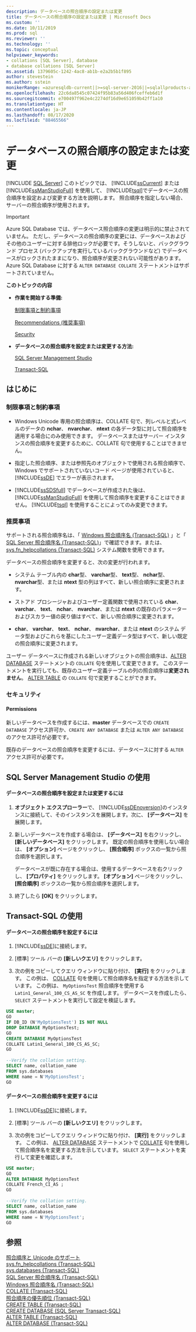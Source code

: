 ```yaml
---
description: データベースの照合順序の設定または変更
title: データベースの照合順序の設定または変更 | Microsoft Docs
ms.custom: ''
ms.date: 10/11/2019
ms.prod: sql
ms.reviewer: ''
ms.technology: ''
ms.topic: conceptual
helpviewer_keywords:
- collations [SQL Server], database
- database collations [SQL Server]
ms.assetid: 1379605c-1242-4ac8-ab1b-e2a2b5b1f895
author: stevestein
ms.author: sstein
monikerRange: =azuresqldb-current||>=sql-server-2016||=sqlallproducts-allversions||>=sql-server-linux-2017||=azuresqldb-mi-current
ms.openlocfilehash: 22c6da8545c07424f95b83a56d406fceffeb6d1f
ms.sourcegitcommit: e700497f962e4c2274df16d9e651059b42ff1a10
ms.translationtype: HT
ms.contentlocale: ja-JP
ms.lasthandoff: 08/17/2020
ms.locfileid: "88465566"
---
```

# <a name="set-or-change-the-database-collation"></a>データベースの照合順序の設定または変更
 [!INCLUDE [SQL Server](../../includes/applies-to-version/sqlserver.md)]
  このトピックでは、 [!INCLUDE[ssCurrent](../../includes/sscurrent-md.md)] または [!INCLUDE[ssManStudioFull](../../includes/ssmanstudiofull-md.md)] を使用して、 [!INCLUDE[tsql](../../includes/tsql-md.md)]でデータベースの照合順序を設定および変更する方法を説明します。 照合順序を指定しない場合、サーバーの照合順序が使用されます。  
  
> [!IMPORTANT]
> Azure SQL Database では、データベース照合順序の変更は明示的に禁止されていません。 ただし、データベースの照合順序の変更には、データベースおよびその他のユーザーに対する排他ロックが必要です。そうしないと、バックグラウンド プロセス (バックアップを実行しているバックグラウンドなど) でデータベースがロックされたままになり、照合順序が変更されない可能性があります。 Azure SQL Database に対する `ALTER DATABASE COLLATE` ステートメントはサポートされていません。

 **このトピックの内容**  
  
-   **作業を開始する準備:**  
  
     [制限事項と制約事項](#Restrictions)  
  
     [Recommendations (推奨事項)](#Recommendations)  
  
     [Security](#Security)  
  
-   **データベースの照合順序を設定または変更する方法:**  
  
     [SQL Server Management Studio](#SSMSProcedure)  
  
     [Transact-SQL](#TsqlProcedure)  
  
##  <a name="before-you-begin"></a><a name="BeforeYouBegin"></a> はじめに  
  
###  <a name="limitations-and-restrictions"></a><a name="Restrictions"></a> 制限事項と制約事項  
  
-   Windows Unicode 専用の照合順序は、COLLATE 句で、列レベルと式レベルのデータの **nchar**、 **nvarchar**、 **ntext** の各データ型に対して照合順序を適用する場合にのみ使用できます。 データベースまたはサーバー インスタンスの照合順序を変更するために、COLLATE 句で使用することはできません。  
  
-   指定した照合順序、または参照先のオブジェクトで使用される照合順序で、Windows でサポートされていないコード ページが使用されていると、 [!INCLUDE[ssDE](../../includes/ssde-md.md)] でエラーが表示されます。  

-   [!INCLUDE[ssSDSfull](../../includes/sssdsfull-md.md)] でデータベースが作成された後は、[!INCLUDE[ssManStudioFull](../../includes/ssmanstudiofull-md.md)] を使用して照合順序を変更することはできません。 [!INCLUDE[tsql](../../includes/tsql-md.md)] を使用することによってのみ変更できます。
  
###  <a name="recommendations"></a><a name="Recommendations"></a> 推奨事項  
  
サポートされる照合順序名は、「 [Windows 照合順序名 &#40;Transact-SQL&#41;](../../t-sql/statements/windows-collation-name-transact-sql.md) 」と「 [SQL Server 照合順序名 &#40;Transact-SQL&#41;](../../t-sql/statements/sql-server-collation-name-transact-sql.md)」で確認できます。または、 [sys.fn_helpcollations &#40;Transact-SQL&#41;](../../relational-databases/system-functions/sys-fn-helpcollations-transact-sql.md) システム関数を使用できます。  
  
データベースの照合順序を変更すると、次の変更が行われます。  
  
-   システム テーブル内の **char**型、 **varchar**型、 **text**型、 **nchar**型、 **nvarchar**型、または **ntext** 型の列はすべて、新しい照合順序に変更されます。  
  
-   ストアド プロシージャおよびユーザー定義関数で使用されている **char**、 **varchar**、 **text**、 **nchar**、 **nvarchar**、または **ntext** の既存のパラメーターおよびスカラー値の戻り値はすべて、新しい照合順序に変更されます。  
  
-   **char**、 **varchar**、 **text**、 **nchar**、 **nvarchar**、または **ntext** のシステム データ型およびこれらを基にしたユーザー定義データ型はすべて、新しい既定の照合順序に変更されます。  
  
ユーザー データベースに作成される新しいオブジェクトの照合順序は、[ALTER DATABASE](../../t-sql/statements/alter-database-transact-sql.md) ステートメントの `COLLATE` 句を使用して変更できます。 このステートメントを実行しても、既存のユーザー定義テーブルの列の照合順序は**変更されません**。 [ALTER TABLE](../../t-sql/statements/alter-table-transact-sql.md) の `COLLATE` 句で変更することができます。  
  
###  <a name="security"></a><a name="Security"></a> セキュリティ  
  
####  <a name="permissions"></a><a name="Permissions"></a> Permissions  
 新しいデータベースを作成するには、**master** データベースでの `CREATE DATABASE` アクセス許可か、`CREATE ANY DATABASE` または `ALTER ANY DATABASE` のアクセス許可が必要です。  
  
 既存のデータベースの照合順序を変更するには、データベースに対する `ALTER` アクセス許可が必要です。  
  
##  <a name="using-sql-server-management-studio"></a><a name="SSMSProcedure"></a> SQL Server Management Studio の使用  
  
#### <a name="to-set-or-change-the-database-collation"></a>データベースの照合順序を設定または変更するには  
  
1.  **オブジェクト エクスプローラー**で、 [!INCLUDE[ssDEnoversion](../../includes/ssdenoversion-md.md)]のインスタンスに接続して、そのインスタンスを展開します。次に、 **[データベース]** を展開します。  
  
2.  新しいデータベースを作成する場合は、 **[データベース]** を右クリックし、 **[新しいデータベース]** をクリックします。 既定の照合順序を使用しない場合は、 **[オプション]** ページをクリックし、 **[照合順序]** ボックスの一覧から照合順序を選択します。  
  
     データベースが既に存在する場合は、使用するデータベースを右クリックし、 **[プロパティ]** をクリックします。 **[オプション]** ページをクリックし、 **[照合順序]** ボックスの一覧から照合順序を選択します。  
  
3.  終了したら **[OK]** をクリックします。  
  
##  <a name="using-transact-sql"></a><a name="TsqlProcedure"></a> Transact-SQL の使用  
  
#### <a name="to-set-the-database-collation"></a>データベースの照合順序を設定するには  
  
1.  [!INCLUDE[ssDE](../../includes/ssde-md.md)]に接続します。  
  
2.  [標準] ツール バーの **[新しいクエリ]** をクリックします。  
  
3.  次の例をコピーしてクエリ ウィンドウに貼り付け、 **[実行]** をクリックします。 この例は、 [COLLATE](~/t-sql/statements/collations.md) 句を使用して照合順序名を指定する方法を示しています。 この例は、 `MyOptionsTest` 照合順序を使用する `Latin1_General_100_CS_AS_SC` を作成します。 データベースを作成したら、 `SELECT` ステートメントを実行して設定を検証します。  
  
```sql  
USE master;  
GO  
IF DB_ID (N'MyOptionsTest') IS NOT NULL  
DROP DATABASE MyOptionsTest;  
GO  
CREATE DATABASE MyOptionsTest  
COLLATE Latin1_General_100_CS_AS_SC;  
GO  
  
--Verify the collation setting.  
SELECT name, collation_name  
FROM sys.databases  
WHERE name = N'MyOptionsTest';  
GO  
```  
  
#### <a name="to-change-the-database-collation"></a>データベースの照合順序を変更するには  
  
1.  [!INCLUDE[ssDE](../../includes/ssde-md.md)]に接続します。  
  
2.  [標準] ツール バーの **[新しいクエリ]** をクリックします。  
  
3.  次の例をコピーしてクエリ ウィンドウに貼り付け、 **[実行]** をクリックします。 この例は、 [ALTER DATABASE](~/t-sql/statements/collations.md) ステートメントで [COLLATE](../../t-sql/statements/alter-database-transact-sql.md) 句を使用して照合順序名を変更する方法を示しています。 `SELECT` ステートメントを実行して変更を確認します。  
  
```sql  
USE master;  
GO  
ALTER DATABASE MyOptionsTest  
COLLATE French_CI_AS ;  
GO  
  
--Verify the collation setting.  
SELECT name, collation_name  
FROM sys.databases  
WHERE name = N'MyOptionsTest';  
GO  
```  
  
## <a name="see-also"></a>参照  
 [照合順序と Unicode のサポート](../../relational-databases/collations/collation-and-unicode-support.md)   
 [sys.fn_helpcollations &#40;Transact-SQL&#41;](../../relational-databases/system-functions/sys-fn-helpcollations-transact-sql.md)   
 [sys.databases &#40;Transact-SQL&#41;](../../relational-databases/system-catalog-views/sys-databases-transact-sql.md)   
 [SQL Server 照合順序名 &#40;Transact-SQL&#41;](../../t-sql/statements/sql-server-collation-name-transact-sql.md)   
 [Windows 照合順序名 &#40;Transact-SQL&#41;](../../t-sql/statements/windows-collation-name-transact-sql.md)   
 [COLLATE &#40;Transact-SQL&#41;](~/t-sql/statements/collations.md)   
 [照合順序の優先順位 &#40;Transact-SQL&#41;](../../t-sql/statements/collation-precedence-transact-sql.md)   
 [CREATE TABLE &#40;Transact-SQL&#41;](../../t-sql/statements/create-table-transact-sql.md)   
 [CREATE DATABASE &#40;SQL Server Transact-SQL&#41;](../../t-sql/statements/create-database-sql-server-transact-sql.md)   
 [ALTER TABLE &#40;Transact-SQL&#41;](../../t-sql/statements/alter-table-transact-sql.md)   
 [ALTER DATABASE &#40;Transact-SQL&#41;](../../t-sql/statements/alter-database-transact-sql.md)  
  
  

